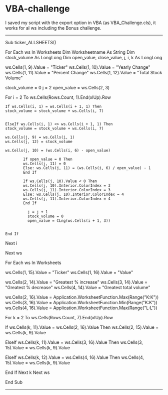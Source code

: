 # VBA-challenge
I saved my script with the export option in VBA (as VBA_Challenge.cls), it works for al ws including the Bonus challenge.

--------------------------------------------------------------------------------------------------------------
Sub ticker_ALLSHEETS()

For Each ws In Worksheets
 Dim Worksheetname As String
 Dim stock_volume As LongLong
 Dim open_value, close_value, j, i, k As LongLong


 ws.Cells(1, 9).Value = "Ticker"
 ws.Cells(1, 10).Value = "Yearly Change"
 ws.Cells(1, 11).Value = "Percent Change"
 ws.Cells(1, 12).Value = "Total Stock Volume"


 stock_volume = 0
 j = 2
 open_value = ws.Cells(2, 3)


 For i = 2 To ws.Cells(Rows.Count, 1).End(xlUp).Row
 
    If ws.Cells(i, 1) = ws.Cells(i + 1, 1) Then
    stock_volume = stock_volume + ws.Cells(i, 7)
    

    ElseIf ws.Cells(i, 1) <> ws.Cells(i + 1, 1) Then
    stock_volume = stock_volume + ws.Cells(i, 7)
    
    ws.Cells(j, 9) = ws.Cells(i, 1)
    ws.Cells(j, 12) = stock_volume
        
    ws.Cells(j, 10) = (ws.Cells(i, 6) - open_value)
    
            If open_value = 0 Then
            ws.Cells(j, 11) = 0
            Else: ws.Cells(j, 11) = (ws.Cells(i, 6) / open_value) - 1
            End If
        
            If ws.Cells(j, 10).Value < 0 Then
            ws.Cells(j, 10).Interior.ColorIndex = 3
            ws.Cells(j, 11).Interior.ColorIndex = 3
            Else: ws.Cells(j, 10).Interior.ColorIndex = 4
            ws.Cells(j, 11).Interior.ColorIndex = 4
            End If
    
              j = j + 1
              stock_volume = 0
              open_value = CLng(ws.Cells(i + 1, 3))
            
      
    End If

Next i

Next ws

For Each ws In Worksheets

ws.Cells(1, 15).Value = "Ticker"
ws.Cells(1, 16).Value = "Value"

ws.Cells(2, 14).Value = "Greatest % increase"
ws.Cells(3, 14).Value = "Greatest % decrease"
ws.Cells(4, 14).Value = "Greatest total volume"

ws.Cells(2, 16).Value = Application.WorksheetFunction.Max(Range("K:K"))
ws.Cells(3, 16).Value = Application.WorksheetFunction.Min(Range("K:K"))
ws.Cells(4, 16).Value = Application.WorksheetFunction.Max(Range("L:L"))

For k = 2 To ws.Cells(Rows.Count, 7).End(xlUp).Row

If ws.Cells(k, 11).Value = ws.Cells(2, 16).Value Then
ws.Cells(2, 15).Value = ws.Cells(k, 9).Value

ElseIf ws.Cells(k, 11).Value = ws.Cells(3, 16).Value Then
ws.Cells(3, 15).Value = ws.Cells(k, 9).Value

ElseIf ws.Cells(k, 12).Value = ws.Cells(4, 16).Value Then
ws.Cells(4, 15).Value = ws.Cells(k, 9).Value

End If
Next k
Next ws


End Sub

-----------------------------------------------------------------------------------------------------------------
